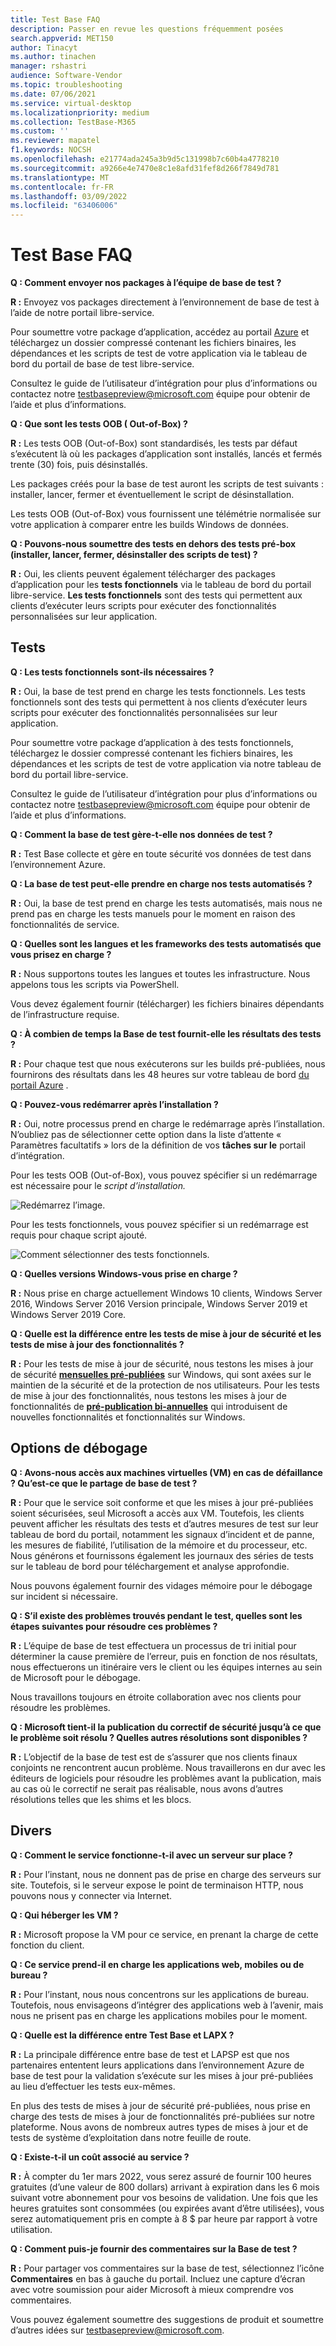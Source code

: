 ```yaml
---
title: Test Base FAQ
description: Passer en revue les questions fréquemment posées
search.appverid: MET150
author: Tinacyt
ms.author: tinachen
manager: rshastri
audience: Software-Vendor
ms.topic: troubleshooting
ms.date: 07/06/2021
ms.service: virtual-desktop
ms.localizationpriority: medium
ms.collection: TestBase-M365
ms.custom: ''
ms.reviewer: mapatel
f1.keywords: NOCSH
ms.openlocfilehash: e21774ada245a3b9d5c131998b7c60b4a4778210
ms.sourcegitcommit: a9266e4e7470e8c1e8afd31fef8d266f7849d781
ms.translationtype: MT
ms.contentlocale: fr-FR
ms.lasthandoff: 03/09/2022
ms.locfileid: "63406006"
---
```

# <a name="test-base-faq"></a>Test Base FAQ

**Q : Comment envoyer nos packages à l’équipe de base de test ?**

**R :** Envoyez vos packages directement à l’environnement de base de test à l’aide de notre portail libre-service.

Pour soumettre votre package d’application, accédez au portail [Azure](https://www.aka.ms/testbaseportal "Page d’accueil de base de test") et téléchargez un dossier compressé contenant les fichiers binaires, les dépendances et les scripts de test de votre application via le tableau de bord du portail de base de test libre-service. 

Consultez le guide de l’utilisateur d’intégration pour plus d’informations ou contactez notre <testbasepreview@microsoft.com> équipe pour obtenir de l’aide et plus d’informations.

**Q : Que sont les tests OOB ( Out-of-Box) ?**

**R :** Les tests OOB (Out-of-Box) sont standardisés, les tests par défaut s’exécutent là où les packages d’application sont installés, lancés et fermés trente (30) fois, puis désinstallés. 

Les packages créés pour la base de test auront les scripts de test suivants : installer, lancer, fermer et éventuellement le script de désinstallation. 

Les tests OOB (Out-of-Box) vous fournissent une télémétrie normalisée sur votre application à comparer entre les builds Windows de données.

**Q : Pouvons-nous soumettre des tests en dehors des tests pré-box (installer, lancer, fermer, désinstaller des scripts de test) ?**

**R :** Oui, les clients peuvent également télécharger des packages d’application pour les **tests fonctionnels** via le tableau de bord du portail libre-service.
**Les tests fonctionnels** sont des tests qui permettent aux clients d’exécuter leurs scripts pour exécuter des fonctionnalités personnalisées sur leur application.


## <a name="testing"></a>Tests

**Q : Les tests fonctionnels sont-ils nécessaires ?**

**R :** Oui, la base de test prend en charge les tests fonctionnels. Les tests fonctionnels sont des tests qui permettent à nos clients d’exécuter leurs scripts pour exécuter des fonctionnalités personnalisées sur leur application. 

Pour soumettre votre package d’application à des tests fonctionnels, téléchargez le dossier compressé contenant les fichiers binaires, les dépendances et les scripts de test de votre application via notre tableau de bord du portail libre-service. 

Consultez le guide de l’utilisateur d’intégration pour plus d’informations ou contactez notre <testbasepreview@microsoft.com> équipe pour obtenir de l’aide et plus d’informations.

**Q : Comment la base de test gère-t-elle nos données de test ?**

**R :** Test Base collecte et gère en toute sécurité vos données de test dans l’environnement Azure. 

**Q : La base de test peut-elle prendre en charge nos tests automatisés ?**

**R :** Oui, la base de test prend en charge les tests automatisés, mais nous ne  prend pas en charge les tests manuels pour le moment en raison des fonctionnalités de service.

**Q : Quelles sont les langues et les frameworks des tests automatisés que vous  prisez en charge ?**

**R :** Nous  supportons toutes les langues et toutes les infrastructure. Nous appelons tous les scripts via PowerShell. 

Vous devez également fournir (télécharger) les fichiers binaires dépendants de l’infrastructure requise.

**Q : À combien de temps la Base de test fournit-elle les résultats des tests ?**

**R :** Pour chaque test que nous exécuterons sur les builds pré-publiées, nous fournirons des résultats dans les 48 heures sur votre tableau de bord [du portail Azure](https://www.aka.ms/testbaseportal "Page d’accueil de base de test") .

**Q : Pouvez-vous redémarrer après l’installation ?**

**R :** Oui, notre processus prend en charge le redémarrage après l’installation. N’oubliez pas de sélectionner cette option dans la liste d’attente « Paramètres facultatifs » lors de la définition de vos **tâches sur le** portail d’intégration.

Pour les tests OOB (Out-of-Box), vous pouvez spécifier si un redémarrage est nécessaire pour le _script d’installation._

![Redémarrez l’image.](Media/reboot.png)

Pour les tests fonctionnels, vous pouvez spécifier si un redémarrage est requis pour chaque script ajouté.

![Comment sélectionner des tests fonctionnels.](Media/functionalreboot.png)

**Q : Quelles versions Windows-vous prise en charge ?**

**R :** Nous  prise en charge actuellement Windows 10 clients, Windows Server 2016, Windows Server 2016 Version principale, Windows Server 2019 et Windows Server 2019 Core.

**Q : Quelle est la différence entre les tests de mise à jour de sécurité et les tests de mise à jour des fonctionnalités ?**

**R :** Pour les tests de mise à jour de sécurité, nous testons les mises à jour de sécurité **<ins>mensuelles pré-publiées</ins>** sur Windows, qui sont axées sur le maintien de la sécurité et de la protection de nos utilisateurs. Pour les tests de mise à jour des fonctionnalités, nous testons les mises à jour de fonctionnalités de **<ins>pré-publication bi-annuelles</ins>** qui introduisent de nouvelles fonctionnalités et fonctionnalités sur Windows.

## <a name="debugging-options"></a>Options de débogage

**Q : Avons-nous accès aux machines virtuelles (VM) en cas de défaillance ? Qu’est-ce que le partage de base de test ?**

**R :** Pour que le service soit conforme et que les mises à jour pré-publiées soient sécurisées, seul Microsoft a accès aux VM. Toutefois, les clients peuvent afficher les résultats des tests et d’autres mesures de test sur leur tableau de bord du portail, notamment les signaux d’incident et de panne, les mesures de fiabilité, l’utilisation de la mémoire et du processeur, etc. Nous générons et fournissons également les journaux des séries de tests sur le tableau de bord pour téléchargement et analyse approfondie. 

Nous pouvons également fournir des vidages mémoire pour le débogage sur incident si nécessaire.

**Q : S’il existe des problèmes trouvés pendant le test, quelles sont les étapes suivantes pour résoudre ces problèmes ?**

**R :** L’équipe de base de test effectuera un processus de tri initial pour déterminer la cause première de l’erreur, puis en fonction de nos résultats, nous effectuerons un itinéraire vers le client ou les équipes internes au sein de Microsoft pour le débogage. 

Nous travaillons toujours en étroite collaboration avec nos clients pour résoudre les problèmes. 

**Q : Microsoft tient-il la publication du correctif de sécurité jusqu’à ce que le problème soit résolu ? Quelles autres résolutions sont disponibles ?**

**R :** L’objectif de la base de test est de s’assurer que nos clients finaux conjoints ne rencontrent aucun problème. Nous travaillerons en dur avec les éditeurs de logiciels pour résoudre les problèmes avant la publication, mais au cas où le correctif ne serait pas réalisable, nous avons d’autres résolutions telles que les shims et les blocs.

## <a name="miscellaneous"></a>Divers

**Q : Comment le service fonctionne-t-il avec un serveur sur place ?**

**R :** Pour l’instant, nous ne donnent pas de prise en charge des serveurs sur site. Toutefois, si le serveur expose le point de terminaison HTTP, nous pouvons nous y connecter via Internet.

**Q : Qui héberger les VM ?**

**R :** Microsoft propose la VM pour ce service, en prenant la charge de cette fonction du client.

**Q : Ce service prend-il en charge les applications web, mobiles ou de bureau ?**

**R :** Pour l’instant, nous nous concentrons sur les applications de bureau. Toutefois, nous envisageons d’intégrer des applications web à l’avenir, mais nous ne  prisent pas en charge les applications mobiles pour le moment.

**Q : Quelle est la différence entre Test Base et LAPX ?**

**R :** La principale différence entre base de test et LAPSP est que nos partenaires ententent leurs applications dans l’environnement Azure de base de test pour la validation s’exécute sur les mises à jour pré-publiées au lieu d’effectuer les tests eux-mêmes. 

En plus des tests de mises à jour de sécurité pré-publiées, nous  prise en charge des tests de mises à jour de fonctionnalités pré-publiées sur notre plateforme. Nous avons de nombreux autres types de mises à jour et de tests de système d’exploitation dans notre feuille de route.

**Q : Existe-t-il un coût associé au service ?**

**R :** À compter du 1er mars 2022, vous serez assuré de fournir 100 heures gratuites (d’une valeur de 800 dollars) arrivant à expiration dans les 6 mois suivant votre abonnement pour vos besoins de validation. Une fois que les heures gratuites sont consommées (ou expirées avant d’être utilisées), vous serez automatiquement pris en compte à 8 $ par heure par rapport à votre utilisation.   

**Q : Comment puis-je fournir des commentaires sur la Base de test ?**

**R :** Pour partager vos commentaires sur la base de test, sélectionnez l’icône **Commentaires** en bas à gauche du portail. Incluez une capture d’écran avec votre soumission pour aider Microsoft à mieux comprendre vos commentaires. 

Vous pouvez également soumettre des suggestions de produit et soumettre d’autres idées sur <testbasepreview@microsoft.com>.
